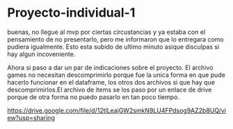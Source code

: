 # Proyecto-individual-1

buenas, no llegue al mvp por ciertas circustancias y ya estaba con el pensamiento de no presentarlo, pero 
me informaron que lo entregara como pudiera igualmente. 
Esto esta subido de ultimo minuto asique disculpas si hay algun incoveniente.

Ahora si paso a dar un par de indicaciones sobre el proyecto.
El archivo games no necesitan descomprimirlo porque fue la unica forma en que pude hacerlo funcionar en el dataframe, los otros dos
archivos si que hay que descomprimirlos.El archivo de items se los paso por un enlace de drive porque de otra forma no puedo pasarlo
en tan poco tiempo.

https://drive.google.com/file/d/12tlLeajGW2smkN9LU4FPdsog9AZ2b8UQ/view?usp=sharing
